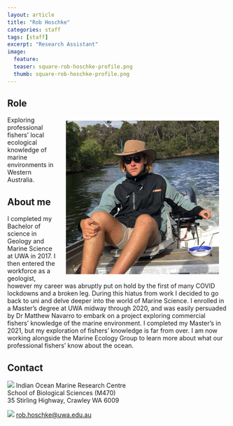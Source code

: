 ```yaml
---
layout: article
title: "Rob Hoschke"
categories: staff
tags: [staff]
excerpt: "Research Assistant"
image:
  feature: 
  teaser: square-rob-hoschke-profile.png
  thumb: square-rob-hoschke-profile.png
---
```

## Role
<img src='/images/square-rob-hoschke-profile.png' align='right' width="350" hspace="20" vspace="10">
Exploring professional fishers’ local ecological knowledge of marine environments in Western Australia.

## About me
I completed my Bachelor of science in Geology and Marine Science at UWA in 2017. I then entered the workforce as a geologist, however my career was abruptly put on hold by the first of many COVID lockdowns and a broken leg. During this hiatus from work I decided to go back to uni and delve deeper into the world of Marine Science. I enrolled in a Master’s degree at UWA midway through 2020, and was easily persuaded by Dr Matthew Navarro to embark on a project exploring commercial fishers’ knowledge of the marine environment. I completed my Master’s in 2021, but my exploration of fishers’ knowledge is far from over. I am now working alongside the Marine Ecology Group to learn more about what our professional fishers’ know about the ocean.

## Contact
<img src='/images/icons/building-regular.svg' width="15px"> Indian Ocean Marine Research Centre <br>
School of Biological Sciences (M470)<br>
35 Stirling Highway, Crawley WA 6009

<img src='/images/icons/envelope-regular.svg' width="15px"> <a href="mailto:rob.hoschke@uwa.edu.au"> rob.hoschke@uwa.edu.au</a><br>
